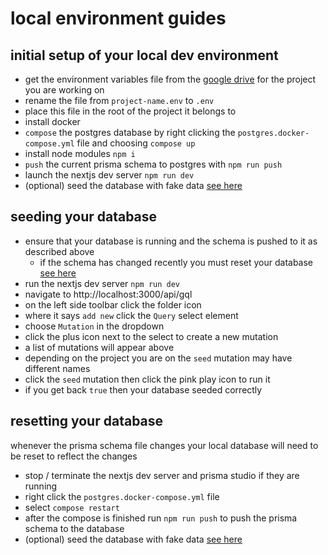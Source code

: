 # local environment guides

## initial setup of your local dev environment

- get the environment variables file from the [google drive](https://drive.google.com/drive/folders/1I5RhP9pw4k4I4CBjvbEn_1emIUOiY2qR) for the project you are working on
- rename the file from `project-name.env` to `.env`
- place this file in the root of the project it belongs to
- install docker
- `compose` the postgres database by right clicking the `postgres.docker-compose.yml` file and choosing `compose up`
- install node modules `npm i`
- `push` the current prisma schema to postgres with `npm run push`
- launch the nextjs dev server `npm run dev`
- (optional) seed the database with fake data [see here](#seeding-your-database)

## seeding your database

- ensure that your database is running and the schema is pushed to it as described above
  - if the schema has changed recently you must reset your database [see here](#resetting-your-database)
- run the nextjs dev server `npm run dev`
- navigate to http://localhost:3000/api/gql
- on the left side toolbar click the folder icon
- where it says `add new` click the `Query` select element
- choose `Mutation` in the dropdown
- click the plus icon next to the select to create a new mutation
- a list of mutations will appear above
- depending on the project you are on the `seed` mutation may have different names
- click the `seed` mutation then click the pink play icon to run it
- if you get back `true` then your database seeded correctly

## resetting your database

whenever the prisma schema file changes your local database will need to be reset to reflect the changes

- stop / terminate the nextjs dev server and prisma studio if they are running
- right click the `postgres.docker-compose.yml` file
- select `compose restart`
- after the compose is finished run `npm run push` to push the prisma schema to the database
- (optional) seed the database with fake data [see here](#seeding-your-database)
